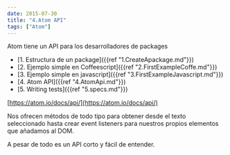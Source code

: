 ```yaml
---
date: 2015-07-30
title: "4.Atom API"
tags: ["Atom"]
---
```


Atom tiene un API para los desarrolladores de packages

<!--more-->
* [1. Estructura de un package]({{ref "1.CreateApackage.md"}})
* [2. Ejemplo simple en Coffeescript]({{ref "2.FirstExampleCoffe.md"}})
* [3. Ejemplo simple en javascript]({{ref "3.FirstExampleJavascript.md"}})
* [4. Atom API]({{ref "4.AtomApi.md"}})
* [5. Writing tests]({{ref "5.specs.md"}})

[https://atom.io/docs/api/](https://atom.io/docs/api/)

Nos ofrecen métodos de todo tipo para obtener desde el texto seleccionado hasta crear event listeners para nuestros propios elementos que añadamos al DOM.

A pesar de todo es un API corto y fácil de entender.
